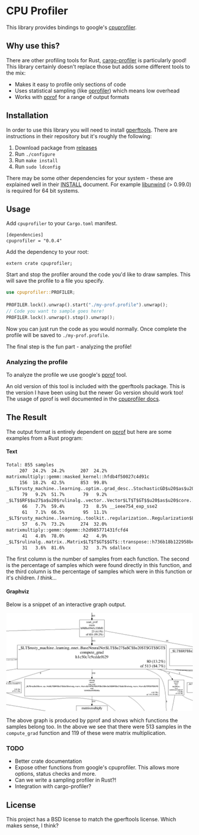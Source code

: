 # CPU Profiler

This library provides bindings to google's [cpuprofiler](http://goog-perftools.sourceforge.net/doc/cpu_profiler.html).

## Why use this?

There are other profiling tools for Rust, [cargo-profiler](https://github.com/pegasos1/cargo-profiler) is particularly good!
This library certainly doesn't replace those but adds some different tools to the mix:

- Makes it easy to profile only sections of code
- Uses statistical sampling (like [oprofiler](http://oprofile.sourceforge.net/news/)) which means low overhead
- Works with [pprof](https://github.com/google/pprof) for a range of output formats

## Installation

In order to use this library you will need to install [gperftools](https://github.com/gperftools/gperftools). There are instructions
in their repository but it's roughly the following:

1. Download package from [releases](https://github.com/gperftools/gperftools/releases)
2. Run `./configure`
3. Run `make install`
4. Run `sudo ldconfig`

There may be some other dependencies for your system - these are explained well in their
[INSTALL](https://github.com/gperftools/gperftools/blob/master/INSTALL) document.
For example [libunwind](http://download.savannah.gnu.org/releases/libunwind/) (> 0.99.0) is required for 64 bit systems.

## Usage

Add `cpuprofiler` to your `Cargo.toml` manifest.

```
[dependencies]
cpuprofiler = "0.0.4"
```

Add the dependency to your root:

```
extern crate cpuprofiler;
```

Start and stop the profiler around the code you'd like to draw samples.
This will save the profile to a file you specify.

```rust
use cpuprofiler::PROFILER;

PROFILER.lock().unwrap().start("./my-prof.profile").unwrap();
// Code you want to sample goes here!
PROFILER.lock().unwrap().stop().unwrap();
```

Now you can just run the code as you would normally. Once complete the profile will be saved to `./my-prof.profile`.

The final step is the fun part - analyzing the profile!

### Analyzing the profile

To analyze the profile we use google's [pprof](https://github.com/google/pprof) tool.

An old version of this tool is included with the gperftools package. This is the version I have been using but the newer Go version should work too!
The usage of pprof is well documented in the [cpuprofiler docs](http://goog-perftools.sourceforge.net/doc/cpu_profiler.html).

## The Result

The output format is entirely dependent on [pprof](https://github.com/google/pprof) but here are some examples from a Rust program:

#### Text

```
Total: 855 samples
     207  24.2%  24.2%      207  24.2% matrixmultiply::gemm::masked_kernel::hfdb4f50027c4d91c
     156  18.2%  42.5%      853  99.8% _$LT$rusty_machine..learning..optim..grad_desc..StochasticGD$u20$as$u20$rusty_machine..learning..optim..OptimAlgorithm$LT$M$GT$$GT$::optimize::h2cefcdfbe42a4db8
      79   9.2%  51.7%       79   9.2% _$LT$$RF$$u27$a$u20$rulinalg..vector..Vector$LT$T$GT$$u20$as$u20$core..ops..Mul$LT$T$GT$$GT$::mul::h21ce4ecb4bbcb555
      66   7.7%  59.4%       73   8.5% __ieee754_exp_sse2
      61   7.1%  66.5%       95  11.1% _$LT$rusty_machine..learning..toolkit..regularization..Regularization$LT$T$GT$$GT$::l2_reg_grad::h4dff2e22567a587e
      57   6.7%  73.2%      274  32.0% matrixmultiply::gemm::dgemm::h2d985771431fcfd4
      41   4.8%  78.0%       42   4.9% _$LT$rulinalg..matrix..Matrix$LT$T$GT$$GT$::transpose::h736b18b122958bcd
      31   3.6%  81.6%       32   3.7% sdallocx
```

The first column is the number of samples from each function.
The second is the percentage of samples which were found directly in this function, and the third column is the
percentage of samples which were in this function or it's children. _I think..._

#### Graphviz

Below is a snippet of an interactive graph output.

![Function call graph](./images/pprof-gz.jpg)

The above graph is produced by pprof and shows which functions the samples belong too.
In the above we see that there were 513 samples in the `compute_grad` function and 119 of these were matrix multiplication.

### TODO

- Better crate documentation
- Expose other functions from google's cpuprofiler. This allows more options, status checks and more.
- Can we write a sampling profiler in Rust?!
- Integration with cargo-profiler?

## License

This project has a BSD license to match the gperftools license. Which makes sense, I think?
